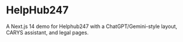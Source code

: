 # HelpHub247
A Next.js 14 demo for Helphub247 with a ChatGPT/Gemini-style layout, CARYS assistant, and legal pages.
